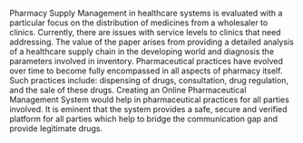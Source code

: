 Pharmacy Supply Management in healthcare systems is evaluated with a particular focus on the distribution of medicines from a wholesaler to clinics. Currently, there are issues with service levels to clinics that need addressing. The value of the paper arises from providing a detailed analysis of a healthcare supply chain in the developing world and diagnosis the parameters involved in inventory. Pharmaceutical practices have evolved over time to become fully encompassed in all aspects of pharmacy itself. Such practices include: dispensing of drugs, consultation, drug regulation, and the sale of these drugs. Creating an Online Pharmaceutical Management System would help in pharmaceutical practices for all parties involved. It is eminent that the system provides a safe, secure and verified platform for all parties which help to bridge the communication gap and provide legitimate drugs.

